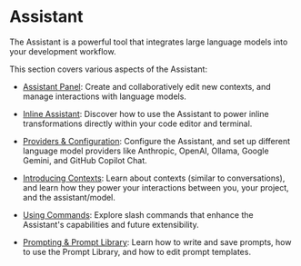 # Assistant

The Assistant is a powerful tool that integrates large language models into your development workflow.

This section covers various aspects of the Assistant:

- [Assistant Panel](assistant/assistant-panel.md): Create and collaboratively edit new contexts, and manage interactions with language models.

- [Inline Assistant](assistant/inline-assistant.md): Discover how to use the Assistant to power inline transformations directly within your code editor and terminal.

- [Providers & Configuration](assistant/configuration.md): Configure the Assistant, and set up different language model providers like Anthropic, OpenAI, Ollama, Google Gemini, and GitHub Copilot Chat.

- [Introducing Contexts](assistant/contexts.md): Learn about contexts (similar to conversations), and learn how they power your interactions between you, your project, and the assistant/model.

- [Using Commands](assistant/commands.md): Explore slash commands that enhance the Assistant's capabilities and future extensibility.

- [Prompting & Prompt Library](assistant/prompting.md): Learn how to write and save prompts, how to use the Prompt Library, and how to edit prompt templates.
